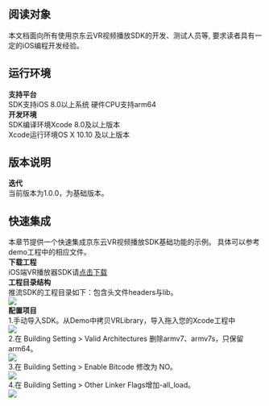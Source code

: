 ## 阅读对象
本文档面向所有使用京东云VR视频播放SDK的开发、测试人员等, 要求读者具有一定的iOS编程开发经验。
## 运行环境
**支持平台**  
SDK支持iOS 8.0以上系统
硬件CPU支持arm64  
**开发环境**  
SDK编译环境Xcode 8.0及以上版本   
Xcode运行环境OS X 10.10 及以上版本

## 版本说明  
**迭代**  
当前版本为1.0.0，为基础版本。    

## 快速集成  
本章节提供一个快速集成京东云VR视频播放SDK基础功能的示例。 
具体可以参考demo工程中的相应文件。  
**下载工程**   
iOS端VR播放器SDK请<a href="https://zhanghao274.s3.cn-north-1.jdcloud-oss.com/VR/iOS/VR-SDK-1.2.zip">点击下载</a>  
**工程目录结构**   
推流SDK的工程目录如下：包含头文件headers与lib。  
![](https://github.com/jdcloudcom/cn/blob/cn-VR-Cloud-Services/image/VR-Cloud-Services/VR%E6%92%AD%E6%94%BE%E5%99%A8SDK-iOS1.png)  
**配置项目**  
1.手动导入SDK。从Demo中拷贝VRLibrary，导入拖入您的Xcode工程中    
![](https://github.com/jdcloudcom/cn/blob/cn-VR-Cloud-Services/image/VR-Cloud-Services/VR%E6%92%AD%E6%94%BE%E5%99%A8SDK-iOS2.png)      
2.在 Building Setting > Valid Architectures 删除armv7、armv7s，只保留arm64。    
![](https://github.com/jdcloudcom/cn/blob/cn-VR-Cloud-Services/image/VR-Cloud-Services/VR%E6%92%AD%E6%94%BE%E5%99%A8SDK-iOS3.png)      
3.在 Building Setting > Enable Bitcode 修改为 NO。  
![](https://github.com/jdcloudcom/cn/blob/cn-VR-Cloud-Services/image/VR-Cloud-Services/VR%E6%92%AD%E6%94%BE%E5%99%A8SDK-iOS4.png)   
4.在 Building Setting > Other Linker Flags增加-all_load。  
![](https://github.com/jdcloudcom/cn/blob/cn-VR-Cloud-Services/image/VR-Cloud-Services/VR%E6%92%AD%E6%94%BE%E5%99%A8SDK-iOS5.png)   
